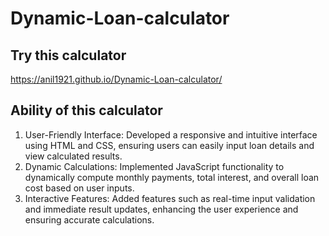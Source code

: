 # Dynamic-Loan-calculator
## Try this calculator 
https://anil1921.github.io/Dynamic-Loan-calculator/

## Ability of this calculator
1. User-Friendly Interface: Developed a responsive and intuitive interface using HTML and CSS, ensuring users can easily input loan details and view calculated results.
2. Dynamic Calculations: Implemented JavaScript functionality to dynamically compute monthly payments, total interest, and overall loan cost based on user inputs.
3. Interactive Features: Added features such as real-time input validation and immediate result updates, enhancing the user experience and ensuring accurate calculations.
